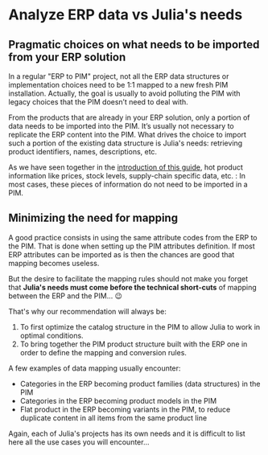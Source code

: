 # Analyze ERP data vs Julia's needs

## Pragmatic choices on what needs to be imported from your ERP solution

In a regular "ERP to PIM" project, not all the ERP data structures or implementation choices need to be 1:1 mapped to a new fresh PIM installation. Actually, the goal is usually to avoid polluting the PIM with legacy choices that the PIM doesn’t need to deal with.

From the products that are already in your ERP solution, only a portion of data needs to be imported into the PIM. It’s usually not necessary to replicate the ERP content into the PIM. What drives the choice to import such a portion of the existing data structure is Julia's needs: retrieving product identifiers, names, descriptions, etc.

As we have seen together in the [introduction of this guide](introduction.html), hot product information like prices, stock levels, supply-chain specific data, etc. : In most cases, these pieces of information do not need to be imported in a PIM.

## Minimizing the need for mapping

A good practice consists in using the same attribute codes from the ERP to the PIM. That is done when setting up the PIM attributes definition. If most ERP attributes can be imported as is then the chances are good that mapping becomes useless.

But the desire to facilitate the mapping rules should not make you forget that **Julia's needs must come before the technical short-cuts** of mapping between the ERP and the PIM... 😉

That's why our recommendation will always be:
1. To first optimize the catalog structure in the PIM to allow Julia to work in optimal conditions.
2. To bring together the PIM product structure built with the ERP one in order to define the mapping and conversion rules.

A few examples of data mapping usually encounter:
* Categories in the ERP becoming product families (data structures) in the PIM
* Categories in the ERP becoming product models in the PIM
* Flat product in the ERP becoming variants in the PIM, to reduce duplicate content in all items from the same product line

Again, each of Julia's projects has its own needs and it is difficult to list here all the use cases you will encounter...
